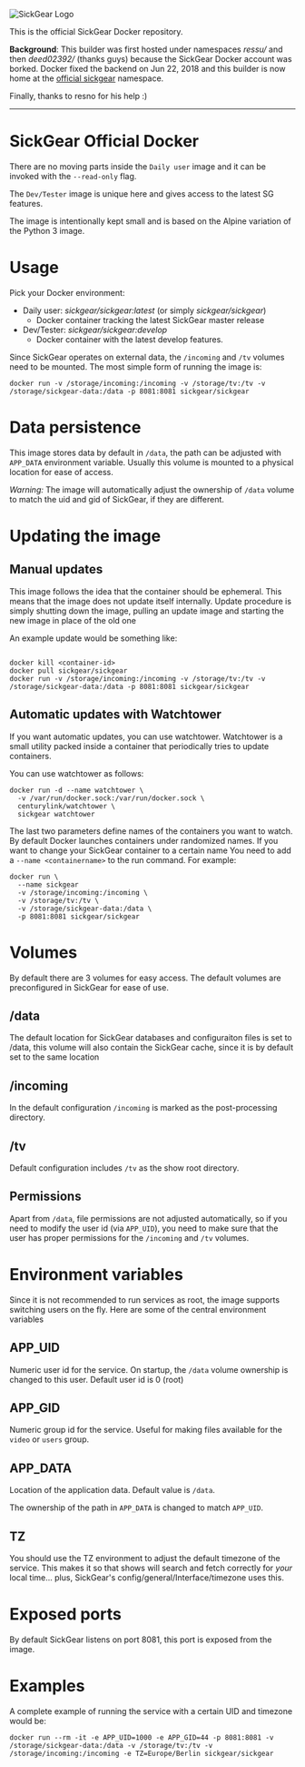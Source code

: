 ![SickGear Logo](https://raw.githubusercontent.com/SickGear/SickGear/master/gui/slick/images/sickgear-large.png)

This is the official SickGear Docker repository.  
  
**Background**: This builder was first hosted under namespaces _ressu/_ and then _deed02392/_ (thanks guys) because the SickGear Docker account was borked. Docker fixed the backend on Jun 22, 2018 and this builder is now home at the [official sickgear](https://hub.docker.com/r/sickgear/sickgear) namespace.  
  
Finally, thanks to resno for his help :)
  
---

# SickGear Official Docker

There are no moving parts inside the `Daily user` image and it can be invoked with the `--read-only` flag.

The `Dev/Tester` image is unique here and gives access to the latest SG features.

The image is intentionally kept small and is based on the Alpine variation of the Python 3 image.

# Usage

Pick your Docker environment:  
  
* Daily user: *sickgear/sickgear:latest* (or simply *sickgear/sickgear*)  
    - Docker container tracking the latest SickGear master release  
* Dev/Tester: *sickgear/sickgear:develop*  
    - Docker container with the latest develop features.  
  
Since SickGear operates on external data, the `/incoming` and `/tv` volumes need to be mounted. The most simple form of running the image is:
```
docker run -v /storage/incoming:/incoming -v /storage/tv:/tv -v /storage/sickgear-data:/data -p 8081:8081 sickgear/sickgear
```

# Data persistence

This image stores data by default in `/data`, the path can be adjusted with `APP_DATA` environment variable. Usually this volume is mounted to a physical location for ease of access.

*Warning:* The image will automatically adjust the ownership of `/data` volume to match the uid and gid of SickGear, if they are different.

# Updating the image

## Manual updates

This image follows the idea that the container should be ephemeral. This means that the image does not update itself internally. Update procedure is simply shutting down the image, pulling an update image and starting the new image in place of the old one

An example update would be something like:
```

docker kill <container-id>
docker pull sickgear/sickgear
docker run -v /storage/incoming:/incoming -v /storage/tv:/tv -v /storage/sickgear-data:/data -p 8081:8081 sickgear/sickgear

```

## Automatic updates with Watchtower

If you want automatic updates, you can use watchtower. Watchtower is a small utility packed inside a container that periodically tries to update containers.

You can use watchtower as follows:
```
docker run -d --name watchtower \
  -v /var/run/docker.sock:/var/run/docker.sock \
  centurylink/watchtower \
  sickgear watchtower
```

The last two parameters define names of the containers you want to watch. By default Docker launches containers under randomized names. If you want to change your SickGear container to a certain name You need to add a `--name <containername>` to the run command. For example:
```
docker run \
  --name sickgear
  -v /storage/incoming:/incoming \
  -v /storage/tv:/tv \
  -v /storage/sickgear-data:/data \
  -p 8081:8081 sickgear/sickgear
```

# Volumes

By default there are 3 volumes for easy access. The default volumes are preconfigured in SickGear for ease of use.

## /data

The default location for SickGear databases and configuraiton files is set to /data, this volume will also contain the SickGear cache, since it is by default set to the same location

## /incoming

In the default configuration `/incoming` is marked as the post-processing directory.

## /tv

Default configuration includes `/tv` as the show root directory.

## Permissions

Apart from `/data`, file permissions are not adjusted automatically, so if you need to modify the user id (via `APP_UID`), you need to make sure that the user has proper permissions for the `/incoming` and `/tv` volumes.

# Environment variables

Since it is not recommended to run services as root, the image supports switching users on the fly. Here are some of the central environment variables

## APP_UID

Numeric user id for the service. On startup, the `/data` volume ownership is changed to this user. Default user id is 0 (root)

## APP_GID

Numeric group id for the service. Useful for making files available for the `video` or `users` group.

## APP_DATA

Location of the application data. Default value is `/data`.

The ownership of the path in `APP_DATA` is changed to match `APP_UID`.

## TZ

You should use the TZ environment to adjust the default timezone of the service. This makes it so that shows will search and fetch correctly for _your_ local time... plus, SickGear's config/general/Interface/timezone uses this.

# Exposed ports

By default SickGear listens on port 8081, this port is exposed from the image.

# Examples

A complete example of running the service with a certain UID and timezone would be:

```
docker run --rm -it -e APP_UID=1000 -e APP_GID=44 -p 8081:8081 -v /storage/sickgear-data:/data -v /storage/tv:/tv -v /storage/incoming:/incoming -e TZ=Europe/Berlin sickgear/sickgear
```
